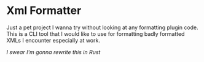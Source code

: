 # Xml Formatter

Just a pet project I wanna try without looking at any formatting plugin code.
This is a CLI tool that I would like to use for formatting badly formatted XMLs I encounter especially at work.

_I swear I'm gonna rewrite this in Rust_
